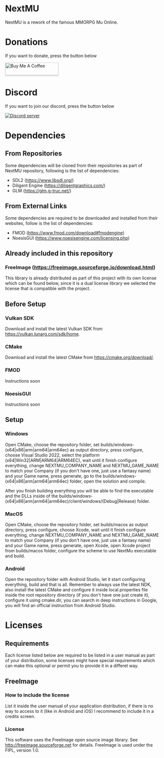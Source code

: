 # NextMU
NextMU is a rework of the famous MMORPG Mu Online.

# Donations
If you want to donate, press the button below

<a href="https://www.buymeacoffee.com/nextmu" target="_blank"><img src="https://www.buymeacoffee.com/assets/img/custom_images/orange_img.png" alt="Buy Me A Coffee" style="height: 41px !important;width: 174px !important;box-shadow: 0px 3px 2px 0px rgba(190, 190, 190, 0.5) !important;-webkit-box-shadow: 0px 3px 2px 0px rgba(190, 190, 190, 0.5) !important;" ></a>

# Discord
If you want to join our discord, press the button below

<a href="https://discord.gg/ARafEy92hp"><img src="https://discord.com/api/guilds/1025209137430265996/widget.png?style=banner2" alt="Discord server"></a>

# Dependencies
## From Repositories
Some dependencies will be cloned from their repositories as part of NextMU repository, following is the list of dependencies:
 - SDL2 (https://www.libsdl.org/)
 - Diligent Engine (https://diligentgraphics.com/)
 - GLM (https://glm.g-truc.net/)
 
## From External Links
Some dependencies are required to be downloaded and installed from their websites, follow is the list of dependencies:
 - FMOD (https://www.fmod.com/download#fmodengine)
 - NoesisGUI (https://www.noesisengine.com/licensing.php)

## Already included in this repository
### FreeImage (https://freeimage.sourceforge.io/download.html)
This library is already distributed as part of this project with its own license which can be found below, since it is a dual license library we selected the license that is compatible with the project.

## Before Setup
### Vulkan SDK
Download and install the latest Vulkan SDK from https://vulkan.lunarg.com/sdk/home.

### CMake
Download and install the latest CMake from https://cmake.org/download/.

### FMOD
Instructions soon

### NoesisGUI
Instructions soon

## Setup
### Windows
Open CMake, choose the repository folder, set builds/windows-(x64|x86|arm|arm64|arm64ec) as output directory, press configure, choose Visual Studio 2022, select the platform (x64|Win32|ARM|ARM64|ARM64EC), wait until it finish configure everything, change NEXTMU_COMPANY_NAME and NEXTMU_GAME_NAME to match your Company (if you don't have one, just use a fantasy name) and your Game name, press generate, go to the builds/windows-(x64|x86|arm|arm64|arm64ec) folder, open the solution and compile.

After you finish building everything you will be able to find the executable and the DLLs inside of the builds/windows-(x64|x86|arm|arm64|arm64ec)/client/windows/(Debug|Release) folder.

### MacOS
Open CMake, choose the repository folder, set builds/macos as output directory, press configure, choose Xcode, wait until it finish configure everything, change NEXTMU_COMPANY_NAME and NEXTMU_GAME_NAME to match your Company (if you don't have one, just use a fantasy name) and your Game name, press generate, open Xcode, open Xcode project from builds/macos folder, configure the scheme to use NextMu executable and build.

### Android
Open the repository folder with Android Studio, let it start configuring everything, build and that is all. Remember to always use the latest NDK, also install the latest CMake and configure it inside local.properties file inside the root repository directory (if you don't have one just create it), configure it using cmake.dir, you can search in deep instructions in Google, you will find an official instruction from Android Studio.

# Licenses
## Requirements
Each license listed below are required to be listed in a user manual as part of your distribution, some licenses might have special requirements which can make this optional or permit you to provide it in a differet way.

## FreeImage
### How to include the license
List it inside the user manual of your application distribution, if there is no way to access to it (like in Android and iOS) I recommend to include it in a credits screen.

### License
This software uses the FreeImage open source image library. See http://freeimage.sourceforge.net for details.
FreeImage is used under the FIPL, version 1.0.
